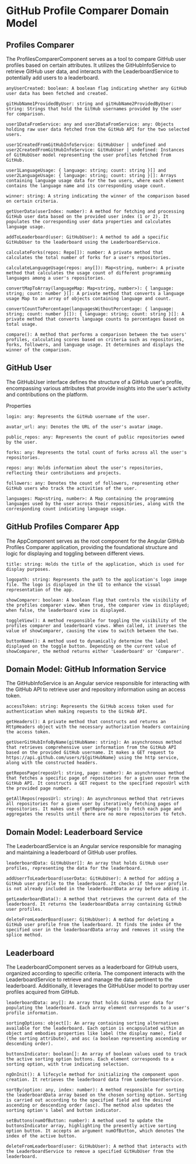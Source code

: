 # GitHub Profile Comparer Domain Model


##  Profiles Comparer

The ProfilesComparerComponent  serves as a tool to compare GitHub user profiles based on certain attributes. It utilizes the GitHubInfoService to retrieve GitHub user data, and interacts with the LeaderboardService to potentially add users to a leaderboard.

```text
anyUserCreated: boolean: A boolean flag indicating whether any GitHub user data has been fetched and created.
```

```text
gitHubName1ProvidedByUser: string and gitHubName2ProvidedByUser: string: Strings that hold the GitHub usernames provided by the user for comparison.
```

```text
user1DataFromService: any and user2DataFromService: any: Objects holding raw user data fetched from the GitHub API for the two selected users.
```

```text
user1CreatedFromGitHubInfoService: GitHubUser | undefined and user2CreatedFromGitHubInfoService: GitHubUser | undefined: Instances of GitHubUser model representing the user profiles fetched from GitHub.
```

```text
user1LanguageUsage: { language: string; count: string }[] and user2LanguageUsage: { language: string; count: string }[]: Arrays containing language usage data for the two users, where each element contains the language name and its corresponding usage count.
```

```text
winner: string: A string indicating the winner of the comparison based on certain criteria.
```

```text
getUserData(userIndex: number): A method for fetching and processing GitHub user data based on the provided user index (1 or 2). It populates the corresponding user data properties and calculates language usage.
```

```text
addToLeaderboard(user: GitHubUser): A method to add a specific GitHubUser to the leaderboard using the LeaderboardService.
```

```text
calculateForks(repos: Repo[]): number: A private method that calculates the total number of forks for a user's repositories.
```

```text
calculateLanguageUsage(repos: any[]): Map<string, number>: A private method that calculates the usage count of different programming languages among a user's repositories.
```

```text
convertMapToArray(languageMap: Map<string, number>): { language: string; count: number }[]: A private method that converts a language usage Map to an array of objects containing language and count.
```

```text
convertCountToPercentage(languagesWithoutPercentage: { language: string; count: number }[]): { language: string; count: string }[]: A private method that converts language counts to percentages based on total usage.
```

```text
compare(): A method that performs a comparison between the two users' profiles, calculating scores based on criteria such as repositories, forks, followers, and language usage. It determines and displays the winner of the comparison.
```

## GitHub User

The GitHubUser interface defines the structure of a GitHub user's profile, encompassing various attributes that provide insights into the user's activity and contributions on the platform.

Properties

```text
login: any: Represents the GitHub username of the user.
```

```text
avatar_url: any: Denotes the URL of the user's avatar image.
```

```text
public_repos: any: Represents the count of public repositories owned by the user.
```

```text
forks: any: Represents the total count of forks across all the user's repositories.
```

```text
repos: any: Holds information about the user's repositories, reflecting their contributions and projects.
```

```text
followers: any: Denotes the count of followers, representing other GitHub users who track the activities of the user.
```

```text
languages: Map<string, number>: A Map containing the programming languages used by the user across their repositories, along with the corresponding count indicating language usage.
```

## GitHub Profiles Comparer App

The AppComponent serves as the root component for the Angular GitHub Profiles Comparer application, providing the foundational structure and logic for displaying and toggling between different views.

```text
title: string: Holds the title of the application, which is used for display purposes.
```

```text
logopath: string: Represents the path to the application's logo image file. The logo is displayed in the UI to enhance the visual representation of the app.
```

```text
showComparer: boolean: A boolean flag that controls the visibility of the profiles comparer view. When true, the comparer view is displayed; when false, the leaderboard view is displayed.
```

```text
toggleView(): A method responsible for toggling the visibility of the profiles comparer and leaderboard views. When called, it inverses the value of showComparer, causing the view to switch between the two.
```

```text
buttonName(): A method used to dynamically determine the label displayed on the toggle button. Depending on the current value of showComparer, the method returns either 'Leaderboard' or 'Comparer'.
```

## Domain Model: GitHub Information Service

The GitHubInfoService is an Angular service responsible for interacting with the GitHub API to retrieve user and repository information using an access token.

```text
accessToken: string: Represents the GitHub access token used for authentication when making requests to the GitHub API.
```

```text
getHeaders(): A private method that constructs and returns an HttpHeaders object with the necessary authorization headers containing the access token.
```

```text
getUserGitHubInfoByName(gitHubName: string): An asynchronous method that retrieves comprehensive user information from the GitHub API based on the provided GitHub username. It makes a GET request to https://api.github.com/users/${gitHubName} using the http service, along with the constructed headers.
```

```text
getReposPage(reposUrl: string, page: number): An asynchronous method that fetches a specific page of repositories for a given user from the GitHub API. It constructs a GET request to the specified reposUrl with the provided page number.
```

```text
getAllRepos(reposUrl: string): An asynchronous method that retrieves all repositories for a given user by iteratively fetching pages of repositories. It makes use of getReposPage() to fetch each page and aggregates the results until there are no more repositories to fetch.
```

## Domain Model: Leaderboard Service

The LeaderboardService is an Angular service responsible for managing and maintaining a leaderboard of GitHub user profiles.

```text
leaderboardData: GitHubUser[]: An array that holds GitHub user profiles, representing the data for the leaderboard.
```

```text
addUserrToLeaderboard(userData: GitHubUser): A method for adding a GitHub user profile to the leaderboard. It checks if the user profile is not already included in the leaderboardData array before adding it.
```

```text
getLeaderboardData(): A method that retrieves the current data of the leaderboard. It returns the leaderboardData array containing GitHub user profiles.
```

```text
deleteFromLeaderBoard(user: GitHubUser): A method for deleting a GitHub user profile from the leaderboard. It finds the index of the specified user in the leaderboardData array and removes it using the splice method.
```

## Leaderboard

The LeaderboardComponent serves as a leaderboard for GitHub users, organized according to specific criteria. The component interacts with the LeaderboardService to retrieve and manage the data pertinent to the leaderboard. Additionally, it leverages the GitHubUser model to portray user profiles acquired from GitHub.

```text
leaderboardData: any[]: An array that holds GitHub user data for populating the leaderboard. Each array element corresponds to a user's profile information.
```

```text
sortingOptions: object[]: An array containing sorting alternatives available for the leaderboard. Each option is encapsulated within an object and embodies properties like label (the display name), field (the sorting attribute), and asc (a boolean representing ascending or descending order).
```

```text
buttonsIndicator: boolean[]: An array of boolean values used to track the active sorting option buttons. Each element corresponds to a sorting option, with true indicating selection.
```

```text
ngOnInit(): A lifecycle method for initializing the component upon creation. It retrieves the leaderboard data from LeaderboardService.
```

```text
sortBy(option: any, index: number): A method responsible for sorting the leaderboardData array based on the chosen sorting option. Sorting is carried out according to the specified field and the desired ascending or descending order (asc). The method also updates the sorting option's label and button indicator.
```

```text
setButtons(numOfButton: number): A method used to update the buttonsIndicator array, highlighting the presently active sorting option button. It accepts an argument numOfButton, which denotes the index of the active button.
```

```text
deleteFromLeaderboard(user: GitHubUser): A method that interacts with the LeaderboardService to remove a specified GitHubUser from the leaderboard.
```
